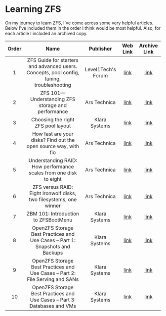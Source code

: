 # Learning ZFS

On my journey to learn ZFS, I've come across some very helpful articles. Below I've included them in the order I think would be most helpful. Also, for each article I included an archived copy.

| Order |                                           Name                                            |     Publisher      |                                                                Web Link                                                                |                                                                    Archive Link                                                                    |
| :---: | :---------------------------------------------------------------------------------------: | :----------------: | :------------------------------------------------------------------------------------------------------------------------------------: | :------------------------------------------------------------------------------------------------------------------------------------------------: |
|   1   | ZFS Guide for starters and advanced users. Concepts, pool config, tuning, troubleshooting | Level1Tech's Forum | [link](https://forum.level1techs.com/t/zfs-guide-for-starters-and-advanced-users-concepts-pool-config-tuning-troubleshooting/196035/1) |       [link](./archive/ZFS%20Guide%20for%20starters%20and%20advanced%20users.%20Concepts,%20pool%20config,%20tuning,%20troubleshooting.pdf)        |
|   2   |                     ZFS 101—Understanding ZFS storage and performance                     |    Ars Technica    |           [link](https://arstechnica.com/information-technology/2020/05/zfs-101-understanding-zfs-storage-and-performance/)            |                       [link](./archive/ZFS%20101—Understanding%20ZFS%20storage%20and%20performance%20-%20Ars%20Technica.pdf)                       |
|   3   |                            Choosing the right ZFS pool layout                             |   Klara Systems    |                             [link](https://klarasystems.com/articles/choosing-the-right-zfs-pool-layout/)                              |                              [link](./archive/Choosing%20the%20right%20ZFS%20pool%20layout%20-%20Klara%20Systems.pdf)                              |
|   4   |              How fast are your disks? Find out the open source way, with fio              |    Ars Technica    |             [link](https://arstechnica.com/gadgets/2020/02/how-fast-are-your-disks-find-out-the-open-source-way-with-fio/)             |         [link](./archive/How%20fast%20are%20your%20disks?%20Find%20out%20the%20open%20source%20way,%20with%20fio%20-%20Ars%20Technica.pdf)         |
|   5   |             Understanding RAID: How performance scales from one disk to eight             |    Ars Technica    |    [link](https://arstechnica.com/information-technology/2020/04/understanding-raid-how-performance-scales-from-one-disk-to-eight/)    |           [link](./archive/Understanding%20RAID:%20How%20performance%20scales%20from%20one%20disk%20to%20eight%20-%20Ars%20Technica.pdf)           |
|   6   |            ZFS versus RAID: Eight Ironwolf disks, two filesystems, one winner             |    Ars Technica    |            [link](https://arstechnica.com/gadgets/2020/05/zfs-versus-raid-eight-ironwolf-disks-two-filesystems-one-winner/)            |          [link](./archive/ZFS%20versus%20RAID:%20Eight%20Ironwolf%20disks,%20two%20filesystems,%20one%20winner%20-%20Ars%20Technica.pdf)           |
|   7   |                           ZBM 101: Introduction to ZFSBootMenu                            |   Klara Systems    |                             [link](https://klarasystems.com/articles/zbm-101-introduction-to-zfsbootmenu/)                             |                            [link](./archive/ZBM%20101%20-%20Introduction%20to%20ZFSBootMenu%20-%20Klara%20Systems.pdf)                             |
|   8   |       OpenZFS Storage Best Practices and Use Cases – Part 1: Snapshots and Backups        |   Klara Systems    |          [link](https://klarasystems.com/articles/openzfs-storage-best-practices-and-use-cases-part-1-snapshots-and-backups/)          |  [link](./archive/OpenZFS%20Storage%20Best%20Practices%20and%20Use%20Cases%20–%20Part%201:%20Snapshots%20and%20Backups%20-%20Klara%20Systems.pdf)  |
|   9   |       OpenZFS Storage Best Practices and Use Cases – Part 2: File Serving and SANs        |   Klara Systems    |          [link](https://klarasystems.com/articles/openzfs-storage-best-practices-and-use-cases-part-2-file-serving-and-sans/)          | [link](./archive/OpenZFS%20Storage%20Best%20Practices%20and%20Use%20Cases%20–%20Part%202:%20File%20Serving%20and%20SANs%20-%20Klara%20Systems.pdf) |
|  10   |         OpenZFS Storage Best Practices and Use Cases – Part 3: Databases and VMs          |   Klara Systems    |            [link](https://klarasystems.com/articles/openzfs-storage-best-practices-and-use-cases-part-3-databases-and-vms/)            |    [link](./archive/OpenZFS%20Storage%20Best%20Practices%20and%20Use%20Cases%20–%20Part%203:%20Databases%20and%20VMs%20-%20Klara%20Systems.pdf)    |
